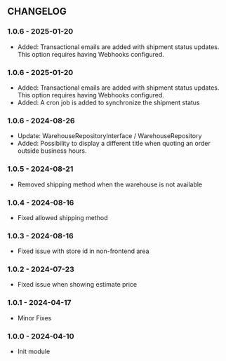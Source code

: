CHANGELOG
---------

### 1.0.6 - 2025-01-20
- Added: Transactional emails are added with shipment status updates. This option requires having Webhooks configured.

### 1.0.6 - 2025-01-20
- Added: Transactional emails are added with shipment status updates. This option requires having Webhooks configured.
- Added: A cron job is added to synchronize the shipment status

### 1.0.6 - 2024-08-26
- Update: WarehouseRepositoryInterface / WarehouseRepository
- Added: Possibility to display a different title when quoting an order outside business hours.

### 1.0.5 - 2024-08-21
- Removed shipping method when the warehouse is not available

### 1.0.4 - 2024-08-16
- Fixed allowed shipping method

### 1.0.3 - 2024-08-16
- Fixed issue with store id in non-frontend area

### 1.0.2 - 2024-07-23
- Fixed issue when showing estimate price

### 1.0.1 - 2024-04-17
- Minor Fixes

### 1.0.0 - 2024-04-10
- Init module
